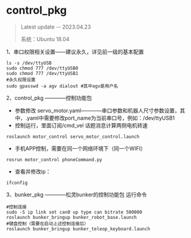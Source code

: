 # control_pkg
> Latest update  --  2023.04.23
> 
> 系统：Ubuntu 18.04
>

1、串口权限相关设置——建议永久，详见前一级的基本配置
```
ls -s /dev/ttyUSB
sudo chmod 777 /dev/ttyUSB0
sudo chmod 777 /dev/ttyUSB1
#永久权限设置
sudo gpasswd -a agv dialout #其中agv是用户名
```

2、control_pkg ————控制功能包
- 参数修改 servo_motor.yaml————串口参数和机器人尺寸参数设置，其中，.yaml中需要修改port_name为当前串口号，例如：/dev/ttyUSB1
- 控制运行，里面订阅/cmd_vel 话题消息计算两侧电机转速
```
roslaunch motor_control servo_motor_control.launch
```
- 手机APP控制，需要在同一个网络环境下（同一个WIFI）
```
rosrun motor_control phoneCommand.py 
```
- 查看并修改ip：
```
ifconfig
```

3、bunker_pkg ————松灵bunker的控制功能包
运行命令
```
#控制连接
sudo -S ip link set can0 up type can bitrate 500000
roslaunch bunker_bringup bunker_robot_base.launch
#键盘控制（需要在启动上述控制连接后）
roslaunch bunker_bringup bunker_teleop_keyboard.launch 
```